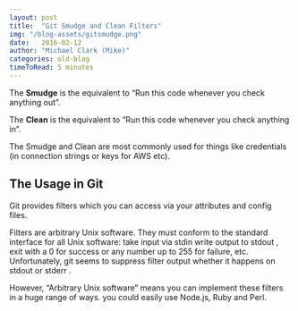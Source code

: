 ```yaml
---
layout: post
title:  "Git Smudge and Clean Filters"
img: "/blog-assets/gitsmudge.png"
date:   2016-02-12
author: "Michael Clark (Mike)"
categories: old-blog
timeToRead: 5 minutes
---
```


The **Smudge** is the equivalent to “Run this code whenever you check anything out”.

The **Clean** is the equivalent to “Run this code whenever you check anything in”.

The Smudge and Clean are most commonly used for things like credentials (in connection strings or keys for AWS etc).

## The Usage in Git
Git provides filters which you can access via your attributes and config files.

Filters are arbitrary Unix software.  They must conform to the standard interface for all Unix software:  take input via stdin write output to stdout , exit with a 0 for success or any number up to 255 for failure, etc.  Unfortunately, git seems to suppress filter output whether it happens on stdout or stderr .

However, “Arbitrary Unix software” means you can implement these filters in a huge range of ways.  you could easily use Node.js, Ruby and Perl.
